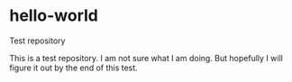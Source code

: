 # hello-world
Test repository 

This is a test repository. I am not sure what I am doing. But hopefully I will figure it out by the end of this test.

